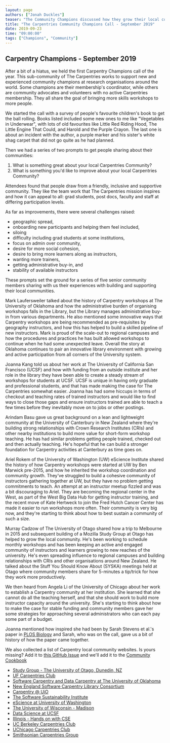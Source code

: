 ```yaml
---
layout: page
authors: ["Jonah Duckles"]
teaser: "The Community Champions discussed how they grow their local communities"
title: "The Carpentries Community Champions Call - September 2019"
date: 2019-09-23
time: "09:00:00"
tags: ["Champions", "Community"]
---
```


## Carpentry Champions - September 2019

After a bit of a hiatus, we held the first Carpentry Champions call of the year. This sub-community of The Carpentries works to support new and experienced community champions at research organisations around the world. Some champions are their membership's coordinator, while others are community advocates and volunteers with no active Carpentries membership. They all share the goal of bringing more skills workshops to more people.

We started the call with a survey of people's favourite children's book to get the ball rolling. Books listed included some new ones to me like "Vegetables in Underwear", with lots of old favourites like Little Red Riding Hood, The Little Engine That Could, and Harold and the Purple Crayon. The last one is about an incident with the author, a purple marker and his sister's white shag carpet that did not go quite as he had planned.

Then we had a series of two prompts to get people sharing about their communities:

1. What is something great about your local Carpentries Community?
2. What is something you'd like to improve about your local Carpentries Community?

Attendees found that people draw from a friendly, inclusive and supportive community. They like the team work that The Carpentries mission inspires and how it can appeal to all: grad students, post docs, faculty and staff at differing participation levels.

As far as improvements, there were several challenges raised:

- geographic spread,
- onboarding new participants and helping them feel included,
- siloing
- difficulty including grad students at some institutions,
- focus on admin over community,
- desire for more social cohesion,
- desire to bring more learners along as instructors,
- wanting more trainers,
- getting administrative buy-in, and
- stability of available instructors

These prompts set the ground for a series of five senior community members sharing with us their experiences with building and supporting their local communities.

Mark Laufersweiler talked about the history of Carpentry workshops at The University of Oklahoma and how the administrative burden of organising workshops falls in the Library, but the Library manages administrative buy-in from various departments. He also mentioned some innovative ways that Carpentry workshops are being recommended as pre-requisites by geography instructors, and how this has helped to build a skilled pipeline of new instructors. Mark is proud of the scale-out to regional campuses and how the procedures and practices he has built allowed workshops to continue when he had some unexpected leave. Overall the story at Oklahoma continues to pair an innovative library environment with growing and active participation from all corners of the University system.

Joanna Kang told us about her work at The University of California San Francisco (UCSF) and how with funding from an outside institute and her role in the library they have been able to create a steady stream of workshops for students at UCSF. UCSF is unique in having only graduate and professional students, and that has made making the case for The Carpentries somewhat easier. Joanna has had some hiccups in terms of checkout and teaching rates of trained instructors and would like to find ways to close those gaps and ensure instructors trained are able to teach a few times before they inevitably move on to jobs or other postings.

Arindam Basu gave us great background on a lean and lightweight community at the University of Canterbury in New Zealand where they're building strong relationships with Crown Research Institutes (CRIs) and other nearby institutions to build more value for short-form workshop teaching. He has had similar problems getting people trained, checked out and then actually teaching. He's hopeful that he can build a stronger foundation for Carpentry activities at Canterbury as time goes on.

Ariel Rokem of the University of Washington (UW) eScience Institute shared the history of how Carpentry workshops were started at UW by Ben Marwick pre-2015, and how he inherited the workshop coordination and community growth. They've struggled to build a cohesive community of instructors gathering together at UW, but they have no problem getting commitments to teach. An attempt at an instructor meetup fizzled and was a bit discouraging to Ariel. They are becoming the regional center in the West, as part of the West Big Data Hub for getting instructor training, and the recent move of Kate Hertweck to join the Fred Hutch Cancer Center has made it easier to run workshops more often. Their community is very big now, and they're starting to think about how to best sustain a community of such a size.

Murray Cadzow of The University of Otago shared how a trip to Melbourne in 2015 and subsequent building of a Mozilla Study Group at Otago has helped to grow the local community. He's been working to schedule monthly workshops and has been keeping an active and engaged community of instructors and learners growing to new reaches of the university. He's even spreading influence to regional campuses and building relationships with CRIs and other organisations around New Zealand. He talked about the Stuff You Should Know About (SYSKA) meetings held at Otago where community members share for 5-minutes a tip/trick for how they work more productively.

We then heard from Angela Li of the University of Chicago about her work to establish a Carpentry community at her institution. She learned that she cannot do all the teaching herself, and that she should work to build more instructor capacity around the university. She's starting to think about how to make the case for stable funding and community members gave her some strategies for approaching several administrators who can each pay some part of a budget.

Joanna mentioned how inspired she had been by Sarah Stevens et al.'s paper in [PLOS Biology](https://journals.plos.org/plosbiology/article?id=10.1371/journal.pbio.2005561) and Sarah, who was on the call, gave us a bit of history of how the paper came together.

We also collected a list of Carpentry local community websites. Is yours missing? Add it to [this GitHub Issue](https://github.com/carpentries/community-cookbook/issues/26) and we'll add it to the [Community Cookbook](https://cookbook.carpentries.org)

- [Study Group - The University of Otago, Dunedin, NZ](https://otagocarpentries.github.io)
- [UF Carpentries Club](https://www.uf-carpentries.org)
- [Software Carpentry and Data Carpentry at The University of Oklahoma](https://libraries.ou.edu/content/software-and-data-carpentry)
- [New England Software Carpentry Library Consortium](https://nesclic.github.io)
- [Carpentry @ UiO](https://www.ub.uio.no/english/courses-events/courses/other/Carpentry/software-carpentry/)
- [The Software Sustainability Institute](https://software.ac.uk/programmes-events/carpentries/software-carpentry)
- [eScience at University of Washington](https://escience.washington.edu)
- [The University of Wisconsin - Madison](https://hub.datascience.wisc.edu/training)
- [Data Science at UCSF](https://www.library.ucsf.edu/ask-an-expert/data-science/)
- [Illinois - Hands on with CSE](https://cse.illinois.edu/cse-training/)
- [UC Berkeley Carpentries Club](https://bids.berkeley.edu/research/berkeley-carpentries-club)
- [UChicago Carpentries Club](https://uc-carpentries.github.io)
- [Smithsonian Carpentries Group](https://datascience.si.edu/carpentries)
